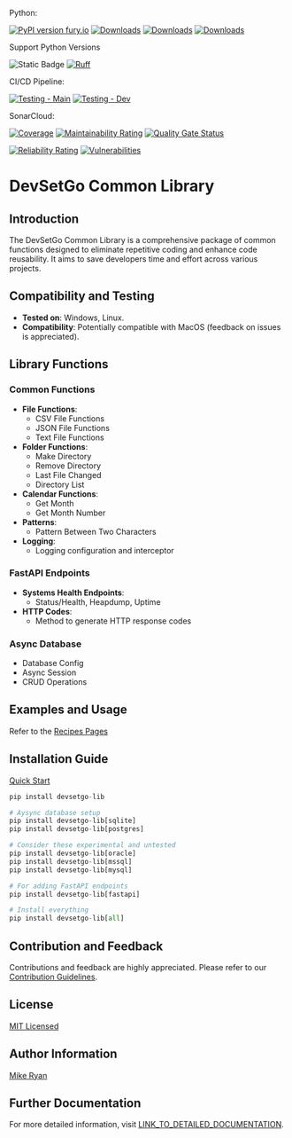 Python:

[![PyPI version fury.io](https://badge.fury.io/py/devsetgo-lib.svg)](https://pypi.python.org/pypi/devsetgo-lib/)
[![Downloads](https://static.pepy.tech/badge/devsetgo-lib)](https://pepy.tech/project/devsetgo-lib)
[![Downloads](https://static.pepy.tech/badge/devsetgo-lib/month)](https://pepy.tech/project/devsetgo-lib)
[![Downloads](https://static.pepy.tech/badge/devsetgo-lib/week)](https://pepy.tech/project/devsetgo-lib)

Support Python Versions

![Static Badge](https://img.shields.io/badge/Python-3.12%20%7C%203.11%20%7C%203.10%20%7C%203.9-blue)
[![Ruff](https://img.shields.io/endpoint?url=https://raw.githubusercontent.com/astral-sh/ruff/main/assets/badge/v2.json)](https://github.com/astral-sh/ruff)


CI/CD Pipeline:

[![Testing - Main](https://github.com/devsetgo/devsetgo_lib/actions/workflows/testing.yml/badge.svg?branch=main)](https://github.com/devsetgo/devsetgo_lib/actions/workflows/testing.yml)
[![Testing - Dev](https://github.com/devsetgo/devsetgo_lib/actions/workflows/testing.yml/badge.svg?branch=dev)](https://github.com/devsetgo/devsetgo_lib/actions/workflows/testing.yml)


SonarCloud:

[![Coverage](https://sonarcloud.io/api/project_badges/measure?project=devsetgo_devsetgo_lib&metric=coverage)](https://sonarcloud.io/dashboard?id=devsetgo_devsetgo_lib)
[![Maintainability Rating](https://sonarcloud.io/api/project_badges/measure?project=devsetgo_devsetgo_lib&metric=sqale_rating)](https://sonarcloud.io/dashboard?id=devsetgo_devsetgo_lib)
[![Quality Gate Status](https://sonarcloud.io/api/project_badges/measure?project=devsetgo_devsetgo_lib&metric=alert_status)](https://sonarcloud.io/dashboard?id=devsetgo_devsetgo_lib)

[![Reliability Rating](https://sonarcloud.io/api/project_badges/measure?project=devsetgo_devsetgo_lib&metric=reliability_rating)](https://sonarcloud.io/dashboard?id=devsetgo_devsetgo_lib)
[![Vulnerabilities](https://sonarcloud.io/api/project_badges/measure?project=devsetgo_devsetgo_lib&metric=vulnerabilities)](https://sonarcloud.io/dashboard?id=devsetgo_devsetgo_lib)



# DevSetGo Common Library

## Introduction
The DevSetGo Common Library is a comprehensive package of common functions designed to eliminate repetitive coding and enhance code reusability. It aims to save developers time and effort across various projects.

## Compatibility and Testing
- **Tested on**: Windows, Linux.
- **Compatibility**: Potentially compatible with MacOS (feedback on issues is appreciated).

## Library Functions
### Common Functions
- **File Functions**:
  - CSV File Functions
  - JSON File Functions
  - Text File Functions
- **Folder Functions**:
  - Make Directory
  - Remove Directory
  - Last File Changed
  - Directory List
- **Calendar Functions**:
  - Get Month
  - Get Month Number
- **Patterns**:
  - Pattern Between Two Characters
- **Logging**:
  - Logging configuration and interceptor

### FastAPI Endpoints
- **Systems Health Endpoints**:
  - Status/Health, Heapdump, Uptime
- **HTTP Codes**:
  - Method to generate HTTP response codes

### Async Database
- Database Config
- Async Session
- CRUD Operations

## Examples and Usage
Refer to the [Recipes Pages](https://devsetgo.github.io/devsetgo_lib/recipes/fastapi/)

## Installation Guide
[Quick Start](https://devsetgo.github.io/devsetgo_lib/quickstart/)

```python
pip install devsetgo-lib

# Aysync database setup
pip install devsetgo-lib[sqlite]
pip install devsetgo-lib[postgres]

# Consider these experimental and untested
pip install devsetgo-lib[oracle]
pip install devsetgo-lib[mssql]
pip install devsetgo-lib[mysql]

# For adding FastAPI endpoints
pip install devsetgo-lib[fastapi]

# Install everything
pip install devsetgo-lib[all]
```


## Contribution and Feedback
Contributions and feedback are highly appreciated. Please refer to our [Contribution Guidelines](https://github.com/devsetgo/devsetgo_lib/blob/main/CONTRIBUTING.md).

## License
[MIT Licensed](https://github.com/devsetgo/devsetgo_lib/blob/main/LICENSE)

## Author Information
[Mike Ryan](https://github.com/devsetgo)

## Further Documentation
For more detailed information, visit [LINK_TO_DETAILED_DOCUMENTATION](https://devsetgo.github.io/devsetgo_lib/).
